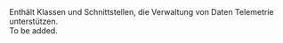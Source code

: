 <Namespace Name="Microsoft.ApplicationInsights.Channel">
  <Docs>
    <summary>Enthält Klassen und Schnittstellen, die Verwaltung von Daten Telemetrie unterstützen.</summary> 
    <remarks>To be added.</remarks>
  </Docs>
</Namespace>
